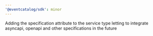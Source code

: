 ```yaml
---
'@eventcatalog/sdk': minor
---
```


Adding the specification attribute to the service type letting to integrate asyncapi, openapi and other specifications in the future
